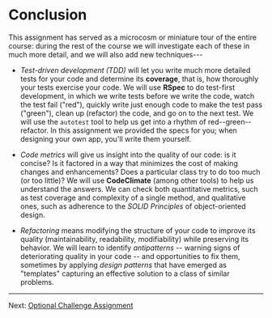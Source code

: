 
Conclusion
==========

This assignment has served as a microcosm or miniature tour of the entire course: during the rest of the course we will investigate each of these in much more detail, and we will also add new techniques---

* *Test-driven development (TDD)* will let you write much more detailed tests for your code and determine its **coverage**, that is, how thoroughly your tests exercise your code.  We will use **RSpec** to do test-first development, in which we write tests before we write the code, watch the test fail ("red"), quickly write just enough code to make the test pass ("green"), clean up (refactor) the code, and go on to the next test.  We will use the `autotest` tool to help us get into a rhythm of red--green--refactor. In this assignment we provided the specs for you; when designing your own app, you'll write them yourself.

* *Code metrics* will give us insight into the quality of our code: is it concise?  Is it factored in a way that minimizes the cost of making changes and enhancements?  Does a particular class try to do too much (or too little)?  We will use **CodeClimate** (among other tools) to help us understand the answers.  We can check both quantitative metrics, such as test coverage and complexity of a single method, and qualitative ones, such as adherence to the *SOLID Principles* of object-oriented design.

* *Refactoring* means modifying the structure of your code to improve its quality (maintainability, readability, modifiability) while preserving its behavior.  We will learn to identify *antipatterns* -- warning signs of deteriorating quality in your code -- and opportunities to fix them, sometimes by applying *design patterns* that have emerged as "templates" capturing an effective solution to a class of similar problems. 

-----

Next: [Optional Challenge Assignment](part_7_optional_challenge.md)  
